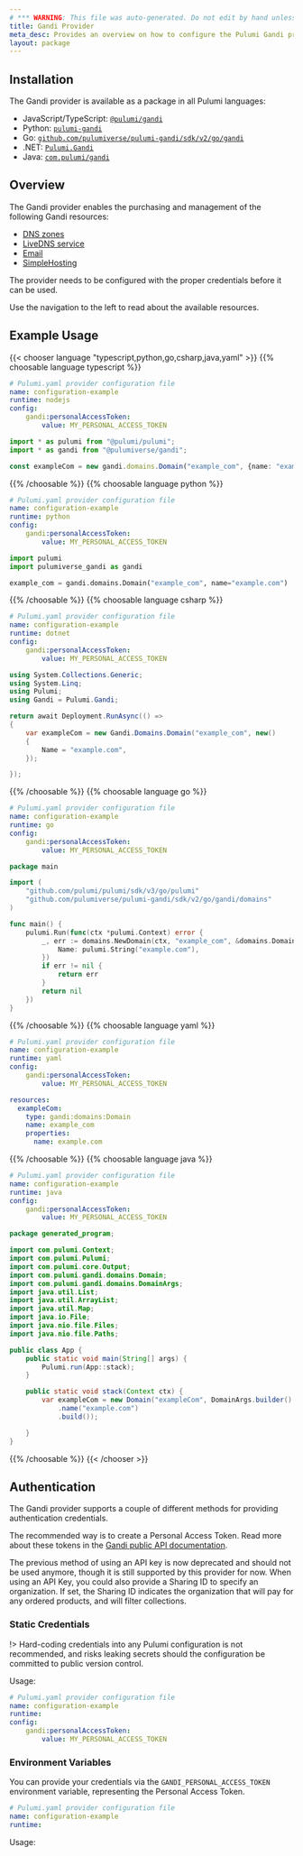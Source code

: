 ```yaml
---
# *** WARNING: This file was auto-generated. Do not edit by hand unless you're certain you know what you are doing! ***
title: Gandi Provider
meta_desc: Provides an overview on how to configure the Pulumi Gandi provider.
layout: package
---
```


## Installation

The Gandi provider is available as a package in all Pulumi languages:

* JavaScript/TypeScript: [`@pulumi/gandi`](https://www.npmjs.com/package/@pulumi/gandi)
* Python: [`pulumi-gandi`](https://pypi.org/project/pulumi-gandi/)
* Go: [`github.com/pulumiverse/pulumi-gandi/sdk/v2/go/gandi`](https://github.com/pulumi/pulumi-gandi)
* .NET: [`Pulumi.Gandi`](https://www.nuget.org/packages/Pulumi.Gandi)
* Java: [`com.pulumi/gandi`](https://central.sonatype.com/artifact/com.pulumi/gandi)

## Overview

The Gandi provider enables the purchasing and management of the
following Gandi resources:

- [DNS zones](https://api.gandi.net/docs/domains/)
- [LiveDNS service](https://api.gandi.net/docs/livedns/)
- [Email](https://api.gandi.net/docs/email/)
- [SimpleHosting](https://api.gandi.net/docs/simplehosting/)

The provider needs to be configured with the proper credentials before it can be used.

Use the navigation to the left to read about the available resources.
## Example Usage

{{< chooser language "typescript,python,go,csharp,java,yaml" >}}
{{% choosable language typescript %}}
```yaml
# Pulumi.yaml provider configuration file
name: configuration-example
runtime: nodejs
config:
    gandi:personalAccessToken:
        value: MY_PERSONAL_ACCESS_TOKEN

```
```typescript
import * as pulumi from "@pulumi/pulumi";
import * as gandi from "@pulumiverse/gandi";

const exampleCom = new gandi.domains.Domain("example_com", {name: "example.com"});
```
{{% /choosable %}}
{{% choosable language python %}}
```yaml
# Pulumi.yaml provider configuration file
name: configuration-example
runtime: python
config:
    gandi:personalAccessToken:
        value: MY_PERSONAL_ACCESS_TOKEN

```
```python
import pulumi
import pulumiverse_gandi as gandi

example_com = gandi.domains.Domain("example_com", name="example.com")
```
{{% /choosable %}}
{{% choosable language csharp %}}
```yaml
# Pulumi.yaml provider configuration file
name: configuration-example
runtime: dotnet
config:
    gandi:personalAccessToken:
        value: MY_PERSONAL_ACCESS_TOKEN

```
```csharp
using System.Collections.Generic;
using System.Linq;
using Pulumi;
using Gandi = Pulumi.Gandi;

return await Deployment.RunAsync(() =>
{
    var exampleCom = new Gandi.Domains.Domain("example_com", new()
    {
        Name = "example.com",
    });

});

```
{{% /choosable %}}
{{% choosable language go %}}
```yaml
# Pulumi.yaml provider configuration file
name: configuration-example
runtime: go
config:
    gandi:personalAccessToken:
        value: MY_PERSONAL_ACCESS_TOKEN

```
```go
package main

import (
	"github.com/pulumi/pulumi/sdk/v3/go/pulumi"
	"github.com/pulumiverse/pulumi-gandi/sdk/v2/go/gandi/domains"
)

func main() {
	pulumi.Run(func(ctx *pulumi.Context) error {
		_, err := domains.NewDomain(ctx, "example_com", &domains.DomainArgs{
			Name: pulumi.String("example.com"),
		})
		if err != nil {
			return err
		}
		return nil
	})
}
```
{{% /choosable %}}
{{% choosable language yaml %}}
```yaml
# Pulumi.yaml provider configuration file
name: configuration-example
runtime: yaml
config:
    gandi:personalAccessToken:
        value: MY_PERSONAL_ACCESS_TOKEN

```
```yaml
resources:
  exampleCom:
    type: gandi:domains:Domain
    name: example_com
    properties:
      name: example.com
```
{{% /choosable %}}
{{% choosable language java %}}
```yaml
# Pulumi.yaml provider configuration file
name: configuration-example
runtime: java
config:
    gandi:personalAccessToken:
        value: MY_PERSONAL_ACCESS_TOKEN

```
```java
package generated_program;

import com.pulumi.Context;
import com.pulumi.Pulumi;
import com.pulumi.core.Output;
import com.pulumi.gandi.domains.Domain;
import com.pulumi.gandi.domains.DomainArgs;
import java.util.List;
import java.util.ArrayList;
import java.util.Map;
import java.io.File;
import java.nio.file.Files;
import java.nio.file.Paths;

public class App {
    public static void main(String[] args) {
        Pulumi.run(App::stack);
    }

    public static void stack(Context ctx) {
        var exampleCom = new Domain("exampleCom", DomainArgs.builder()
            .name("example.com")
            .build());

    }
}
```
{{% /choosable %}}
{{< /chooser >}}
## Authentication

The Gandi provider supports a couple of different methods for providing authentication credentials.

The recommended way is to create a Personal Access Token. Read more about these tokens in the [Gandi public API documentation](https://api.gandi.net/docs/authentication/).

The previous method of using an API key is now deprecated and should not be used anymore, though it is still supported by this provider for now. When using an API Key, you could also provide a Sharing ID to specify an organization. If set, the Sharing ID indicates the organization that will pay for any ordered products, and will filter collections.
### Static Credentials

!> Hard-coding credentials into any Pulumi configuration is not recommended, and risks leaking secrets should the configuration be committed to public version control.

Usage:

```yaml
# Pulumi.yaml provider configuration file
name: configuration-example
runtime:
config:
    gandi:personalAccessToken:
        value: MY_PERSONAL_ACCESS_TOKEN

```
### Environment Variables

You can provide your credentials via the `GANDI_PERSONAL_ACCESS_TOKEN` environment variable, representing the Personal Access Token.

```yaml
# Pulumi.yaml provider configuration file
name: configuration-example
runtime:

```

Usage: